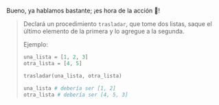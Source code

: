 Bueno, ya hablamos bastante; ¡es hora de la acción :movie_camera:!

> Declará un procedimiento `trasladar`, que tome dos listas, saque el último elemento de la primera y lo agregue a la segunda.
>
> Ejemplo:
>
>```python
> una_lista = [1, 2, 3]
> otra_lista = [4, 5]
>
> trasladar(una_lista, otra_lista)
>
> una_lista # debería ser [1, 2]
> otra_lista # debería ser [4, 5, 3]
>```
